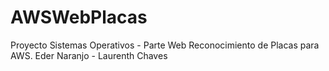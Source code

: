 # AWSWebPlacas
Proyecto Sistemas Operativos - Parte Web Reconocimiento de Placas para AWS. Eder Naranjo - Laurenth Chaves
